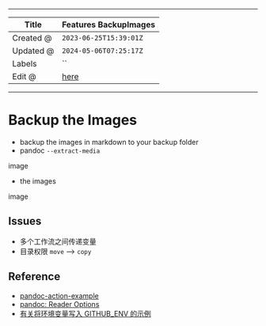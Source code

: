 -----

| Title     | Features BackupImages                               |
| --------- | --------------------------------------------------- |
| Created @ | `2023-06-25T15:39:01Z`                              |
| Updated @ | `2024-05-06T07:25:17Z`                              |
| Labels    | \`\`                                                |
| Edit @    | [here](https://github.com/junxnone/twiki/issues/36) |

-----

# Backup the Images

  - backup the images in markdown to your backup folder
  - pandoc `--extract-media`

<span class="image">image</span>

  - the images

<span class="image">image</span>

## Issues

  - 多个工作流之间传递变量
  - 目录权限 `move` --\> `copy`

## Reference

  - [pandoc-action-example](https://github.com/pandoc/pandoc-action-example/tree/master)
  - [pandoc: Reader
    Options](https://pandoc.org/MANUAL.html#reader-options)
  - [有关将环境变量写入 GITHUB\_ENV
    的示例](https://docs.github.com/zh/actions/using-workflows/workflow-commands-for-github-actions#example-of-writing-an-environment-variable-to-github_env)
